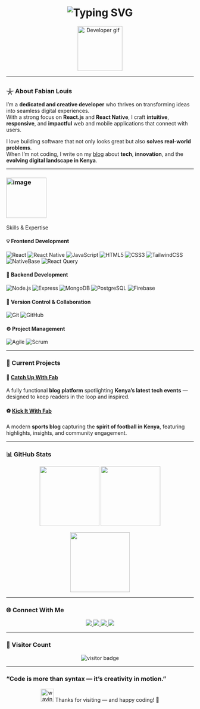 <!-- Typing Animation Header -->
<h1 align="center">
  <img src="https://readme-typing-svg.herokuapp.com?font=Fira+Code&pause=1000&color=00C2CB&center=true&vCenter=true&width=550&lines=👋+Hey+I'm+Fabian+Louis;💻+Full+Stack+Developer;⚛️+React+%7C+React+Native+Specialist;🚀+Building+impactful+digital+experiences" alt="Typing SVG" />
</h1>

<p align="center">
  <img src="https://media.giphy.com/media/WUlplcMpOCEmTGBtBW/giphy.gif" width="120" alt="Developer gif"/>
</p>

---

### 𓇼 About Fabian Louis

I’m a **dedicated and creative developer** who thrives on transforming ideas into seamless digital experiences.  
With a strong focus on **React.js** and **React Native**, I craft **intuitive**, **responsive**, and **impactful** web and mobile applications that connect with users.

I love building software that not only looks great but also **solves real-world problems**.  
When I’m not coding, I write on my [blog](https://catchupwithfab.lovable.app/) about **tech**, **innovation**, and the **evolving digital landscape in Kenya**.

---

### <img width="108" height="108" alt="image" src="https://github.com/user-attachments/assets/238d189b-2e0c-4266-93fb-b937fb2ae903" />
 Skills & Expertise

#### 💡 Frontend Development
![React](https://img.shields.io/badge/React-20232A?style=for-the-badge&logo=react&logoColor=61DAFB)
![React Native](https://img.shields.io/badge/React_Native-20232A?style=for-the-badge&logo=react&logoColor=61DAFB)
![JavaScript](https://img.shields.io/badge/JavaScript-F7DF1E?style=for-the-badge&logo=javascript&logoColor=000)
![HTML5](https://img.shields.io/badge/HTML5-E34F26?style=for-the-badge&logo=html5&logoColor=fff)
![CSS3](https://img.shields.io/badge/CSS3-1572B6?style=for-the-badge&logo=css3&logoColor=fff)
![TailwindCSS](https://img.shields.io/badge/Tailwind_CSS-06B6D4?style=for-the-badge&logo=tailwindcss&logoColor=fff)
![NativeBase](https://img.shields.io/badge/NativeBase-3B82F6?style=for-the-badge&logo=react&logoColor=fff)
![React Query](https://img.shields.io/badge/React_Query-FF4154?style=for-the-badge&logo=reactquery&logoColor=fff)

#### 🧠 Backend Development
![Node.js](https://img.shields.io/badge/Node.js-43853D?style=for-the-badge&logo=node.js&logoColor=white)
![Express](https://img.shields.io/badge/Express.js-404D59?style=for-the-badge)
![MongoDB](https://img.shields.io/badge/MongoDB-4EA94B?style=for-the-badge&logo=mongodb&logoColor=white)
![PostgreSQL](https://img.shields.io/badge/PostgreSQL-316192?style=for-the-badge&logo=postgresql&logoColor=white)
![Firebase](https://img.shields.io/badge/Firebase-FFCA28?style=for-the-badge&logo=firebase&logoColor=000)

#### 🧩 Version Control & Collaboration
![Git](https://img.shields.io/badge/Git-F05033?style=for-the-badge&logo=git&logoColor=fff)
![GitHub](https://img.shields.io/badge/GitHub-181717?style=for-the-badge&logo=github&logoColor=fff)

#### ⚙️ Project Management
![Agile](https://img.shields.io/badge/Agile-239120?style=for-the-badge&logo=azuredevops&logoColor=fff)
![Scrum](https://img.shields.io/badge/Scrum-6DB33F?style=for-the-badge&logo=jira&logoColor=fff)

---

### 🚀 Current Projects

#### 📰 [Catch Up With Fab](https://catchupwithfab.lovable.app/)
A fully functional **blog platform** spotlighting **Kenya’s latest tech events** — designed to keep readers in the loop and inspired.

#### ⚽ [Kick It With Fab](https://kickitwithfab.bolt.host/)
A modern **sports blog** capturing the **spirit of football in Kenya**, featuring highlights, insights, and community engagement.

---

### 📊 GitHub Stats

<p align="center">
  <img src="https://github-readme-stats.vercel.app/api?username=09c011ab0&show_icons=true&theme=react&hide_border=true" height="160px"/>
  <img src="https://github-readme-streak-stats.herokuapp.com/?user=09c011ab0&theme=react&hide_border=true" height="160px"/>
</p>

<p align="center">
  <img src="https://github-readme-stats.vercel.app/api/top-langs/?username=09c011ab0&layout=compact&theme=react&hide_border=true" height="160px"/>
</p>

---

### 🌐 Connect With Me

<p align="center">
  <a href="https://www.linkedin.com/in/fabian-louis-35b809198/" target="_blank">
    <img src="https://img.shields.io/badge/LinkedIn-0A66C2?style=for-the-badge&logo=linkedin&logoColor=white"/>
  </a>
  <a href="https://twitter.com/fabianlouis" target="_blank">
    <img src="https://img.shields.io/badge/Twitter-1DA1F2?style=for-the-badge&logo=x&logoColor=white"/>
  </a>
  <a href="https://fabianlouis.figma.site/" target="_blank">
    <img src="https://img.shields.io/badge/Portfolio-FF6F00?style=for-the-badge&logo=vercel&logoColor=white"/>
  </a>
  <a href="mailto:fabianlouis07@gmail.com">
    <img src="https://img.shields.io/badge/Email-D14836?style=for-the-badge&logo=gmail&logoColor=white"/>
  </a>
</p>

---

### 👀 Visitor Count
<p align="center">
  <img src="https://komarev.com/ghpvc/?username=09c011ab0&label=Profile%20Views&color=0e75b6&style=for-the-badge" alt="visitor badge"/>
</p>

---

###  “Code is more than syntax — it’s creativity in motion.”
<p align="center">
  <img src="https://media.giphy.com/media/hvRJCLFzcasrR4ia7z/giphy.gif" width="35" alt="waving hand"/>
  Thanks for visiting — and happy coding! 🚀
</p>
